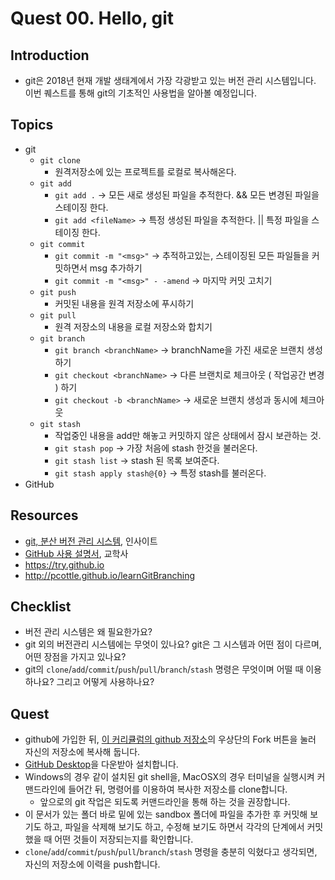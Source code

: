 # Quest 00. Hello, git


## Introduction
* git은 2018년 현재 개발 생태계에서 가장 각광받고 있는 버전 관리 시스템입니다. 이번 퀘스트를 통해 git의 기초적인 사용법을 알아볼 예정입니다.

## Topics
* git
  * `git clone`
    * 원격저장소에 있는 프로젝트를 로컬로 복사해온다.
  * `git add`
    * `git add .` -> 모든 새로 생성된 파일을 추적한다. && 모든 변경된 파일을 스테이징 한다.
    * `git add <fileName>` -> 특정 생성된 파일을 추적한다. || 특정 파일을 스테이징 한다.
  * `git commit`
    * `git commit -m "<msg>"` -> 추적하고있는, 스테이징된 모든 파일들을 커밋하면서 msg 추가하기
    * `git commit -m "<msg>" - -amend` -> 마지막 커밋 고치기
  * `git push`
    * 커밋된 내용을 원격 저장소에 푸시하기
  * `git pull`
    * 원격 저장소의 내용을 로컬 저장소와 합치기
  * `git branch`
    * `git branch <branchName>` -> branchName을 가진 새로운 브랜치 생성하기
    * `git checkout <branchName>` -> 다른 브랜치로 체크아웃 ( 작업공간 변경 ) 하기
    * `git checkout -b <branchName>` -> 새로운 브랜치 생성과 동시에 체크아웃
  * `git stash`
    * 작업중인 내용을 add만 해놓고 커밋하지 않은 상태에서 잠시 보관하는 것.
    * `git stash pop` -> 가장 처음에 stash 한것을 불러온다.
    * `git stash list` -> stash 된 목록 보여준다.
    * `git stash apply stash@{0}` -> 특정 stash를 불러온다.
* GitHub

## Resources
* [git, 분산 버전 관리 시스템](http://www.yes24.com/24/goods/3676100?scode=032&OzSrank=1), 인사이트
* [GitHub 사용 설명서](http://www.yes24.com/24/Goods/17638082?Acode=101), 교학사
* https://try.github.io
* http://pcottle.github.io/learnGitBranching

## Checklist
* 버전 관리 시스템은 왜 필요한가요?
* git 외의 버전관리 시스템에는 무엇이 있나요? git은 그 시스템과 어떤 점이 다르며, 어떤 장점을 가지고 있나요?
* git의 `clone`/`add`/`commit`/`push`/`pull`/`branch`/`stash` 명령은 무엇이며 어떨 때 이용하나요? 그리고 어떻게 사용하나요?

## Quest
* github에 가입한 뒤, [이 커리큘럼의 github 저장소](https://github.com/KnowRe/WebDevCurriculum)의 우상단의 Fork 버튼을 눌러 자신의 저장소에 복사해 둡니다.
* [GitHub Desktop](https://desktop.github.com/)을 다운받아 설치합니다.
* Windows의 경우 같이 설치된 git shell을, MacOSX의 경우 터미널을 실행시켜 커맨드라인에 들어간 뒤, 명령어를 이용하여 복사한 저장소를 clone합니다.
  * 앞으로의 git 작업은 되도록 커맨드라인을 통해 하는 것을 권장합니다.
* 이 문서가 있는 폴더 바로 밑에 있는 sandbox 폴더에 파일을 추가한 후 커밋해 보기도 하고, 파일을 삭제해 보기도 하고, 수정해 보기도 하면서 각각의 단계에서 커밋했을 때 어떤 것들이 저장되는지를 확인합니다.
* `clone`/`add`/`commit`/`push`/`pull`/`branch`/`stash` 명령을 충분히 익혔다고 생각되면, 자신의 저장소에 이력을 push합니다.
